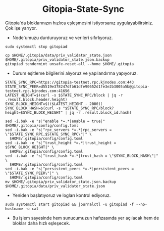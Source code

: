 <h1 align="center"> Gitopia-State-Sync </h1>
Gitopia'da bloklarınızın hızlıca eşleşmesini istiyorsanız uygulayabilirsiniz. Çok işe yarıyor.


- Node'umuzu durduruyoruz ve verileri sıfırlıyoruz.

```
sudo systemctl stop gitopiad
```

```
cp $HOME/.gitopia/data/priv_validator_state.json $HOME/.gitopia/priv_validator_state.json.backup
gitopiad tendermint unsafe-reset-all --home $HOME/.gitopia
```

- Durum eşitleme bilgilerini alıyoruz ve yapılandırma yapıyoruz.

```
STATE_SYNC_RPC=https://gitopia-testnet.rpc.kjnodes.com:443
STATE_SYNC_PEER=d5519e378247dfb61dfe90652d1fe3e2b3005a5b@gitopia-testnet.rpc.kjnodes.com:41656
LATEST_HEIGHT=$(curl -s $STATE_SYNC_RPC/block | jq -r .result.block.header.height)
SYNC_BLOCK_HEIGHT=$(($LATEST_HEIGHT - 2000))
SYNC_BLOCK_HASH=$(curl -s "$STATE_SYNC_RPC/block?height=$SYNC_BLOCK_HEIGHT" | jq -r .result.block_id.hash)

sed -i.bak -e "s|^enable *=.*|enable = true|" $HOME/.gitopia/config/config.toml
sed -i.bak -e "s|^rpc_servers *=.*|rpc_servers = \"$STATE_SYNC_RPC,$STATE_SYNC_RPC\"|" \
  $HOME/.gitopia/config/config.toml
sed -i.bak -e "s|^trust_height *=.*|trust_height = $SYNC_BLOCK_HEIGHT|" \
  $HOME/.gitopia/config/config.toml
sed -i.bak -e "s|^trust_hash *=.*|trust_hash = \"$SYNC_BLOCK_HASH\"|" \
  $HOME/.gitopia/config/config.toml
sed -i.bak -e "s|^persistent_peers *=.*|persistent_peers = \"$STATE_SYNC_PEER\"|" \
  $HOME/.gitopia/config/config.toml
mv $HOME/.gitopia/priv_validator_state.json.backup $HOME/.gitopia/data/priv_validator_state.json
```

- Yeniden başlatıyoruz ve logları kontrol ediyoruz.

```
sudo systemctl start gitopiad && journalctl -u gitopiad -f --no-hostname -o cat
```

- Bu işlem sayesinde hem sunucumuzun hafızasında yer açılacak hem de bloklar daha hızlı eşleşecek.
